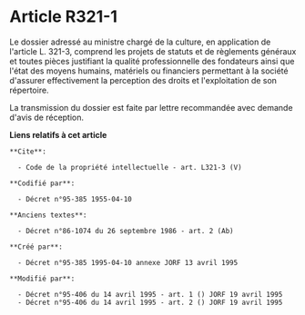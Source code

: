 # Article R321-1

Le dossier adressé au ministre chargé de la culture, en application de l'article L. 321-3, comprend les projets de statuts et
de règlements généraux et toutes pièces justifiant la qualité professionnelle des fondateurs ainsi que l'état des moyens
humains, matériels ou financiers permettant à la société d'assurer effectivement la perception des droits et l'exploitation
de son répertoire. 

La transmission du dossier est faite par lettre recommandée avec demande d'avis de réception.

**Liens relatifs à cet article**

	**Cite**:

	  - Code de la propriété intellectuelle - art. L321-3 (V)

	**Codifié par**:

	  - Décret n°95-385 1955-04-10

	**Anciens textes**:

	  - Décret n°86-1074 du 26 septembre 1986 - art. 2 (Ab)

	**Créé par**:

	  - Décret n°95-385 1995-04-10 annexe JORF 13 avril 1995

	**Modifié par**:

	  - Décret n°95-406 du 14 avril 1995 - art. 1 () JORF 19 avril 1995
	  - Décret n°95-406 du 14 avril 1995 - art. 2 () JORF 19 avril 1995
